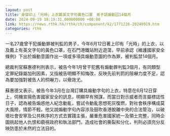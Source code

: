 ```yaml
---
layout: post
title: 身穿印上「光時」上衣戴英文字句黃色口罩　男子認煽動囚14個月
date: 2024-09-19 18:19:31.000000000 +08:00
link: https://news.rthk.hk/rthk/ch/component/k2/1771220-20240919.htm
categories: rthk
---
```


一名27歲曾干犯煽動罪被判監的男子，今年6月12日著上印有「光時」的上衣，以及戴上有英文字句的黃色口罩，在石門港鐵站附近遊蕩，早前承認《維護國家安全條例》下出於煽動意圖作出一項或多項具煽動意圖的作為罪，被判監禁14個月。

總裁判官蘇惠德判刑表示，被告今年1月曾干犯舊有煽動罪判監3個月，有同類型定罪紀錄屬加刑因素，又指被告明顯不知悔改，反映先前判罰的阻嚇力度不足，認為要加強對被告人的恫嚇力，以儆效尤。

蘇惠德又表示，被告今年3月在台灣訂購具煽動字句的上衣，特意在6月12日穿上，伺機宣揚危害國家安全的訊息，明顯早有預謀，而當日對示威者而言屬標誌性日子，認為被告煽惑他人紀念動亂，嘗試令動亂思想死灰復燃，對社會秩序構成莫大風險，情節不輕。他又說煽動字句內容涉及鼓吹香港脫離中央的合法管治，以破壞社會安寧及公共秩序的方式去實踐主張，嚴重危害國家統一及領土完整，同時企圖挑起他人仇恨和藐視政府和執法部門，造成社會的撕裂和分化，判刑必須充分反映防患於未然的立法目的。
